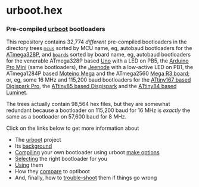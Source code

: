 # urboot.hex
### Pre-compiled [urboot](https://github.com/stefanrueger/urboot/) bootloaders

This repository contains 32,774 *different* pre-compiled bootloaders in the directory trees
[`mcus`](https://github.com/stefanrueger/urboot.hex/tree/main/mcus/) sorted by MCU name, eg,
autobaud bootloaders for the
[ATmega328P](https://github.com/stefanrueger/urboot.hex/blob/main/mcus/atmega328p/autobaud/README.md), and
[`boards`](https://github.com/stefanrueger/urboot.hex/tree/main/mcus/) sorted by board name, eg,
autobaud bootloaders for the venerable ATmega328P based
[Uno](https://github.com/stefanrueger/urboot.hex/blob/main/boards/uno/autobaud/README.md)
with a LED on PB5, the [Arduino Pro
Mini](https://github.com/stefanrueger/urboot.hex/tree/main/boards/promini/autobaud/README.md)
(same bootloaders), the
[Jeenode](https://github.com/stefanrueger/urboot.hex/tree/main/boards/jeenode/autobaud/README.md)
with a low-active LED on PB1, the ATmega1284P based [Moteino
Mega](https://github.com/stefanrueger/urboot.hex/tree/main/boards/moteinomega/autobaud/README.md)
and the ATmega2560 [Mega R3
board](https://github.com/stefanrueger/urboot.hex/tree/main/boards/mega-r3/autobaud/README.md);
or, eg, some 16 MHz and 115,200 baud bootloaders for the [ATtiny167 based Digispark
Pro](https://github.com/stefanrueger/urboot.hex/tree/main/boards/digispark-pro/fcpu_16mhz/115200_bps/README.md),
the [ATtiny85 based
Disgispark](https://github.com/stefanrueger/urboot.hex/tree/main/boards/digispark/fcpu_16mhz/115200_bps/README.md)
and the [ATtiny84 based
Luminet](https://github.com/stefanrueger/urboot.hex/tree/main/boards/luminet/fcpu_16mhz/115200_bps/README.md).

The trees actually contain 98,564 hex files, but they are somewhat
redundant because a bootloader on 115,200 baud for 16 MHz is *exactly* the
same as a bootloader on 57,600 baud for 8 MHz.

Click on the links below to get more information about 
 - The [urboot](https://github.com/stefanrueger/urboot/) project
 - Its [background](https://github.com/stefanrueger/urboot/blob/main/docs/background.md)
 - [Compiling](https://github.com/stefanrueger/urboot/blob/main/README.md#compiling) your own bootloader using urboot [make options](https://github.com/stefanrueger/urboot/blob/main/docs/makeoptions.md)
 - [Selecting](https://github.com/stefanrueger/urboot/blob/main/docs/howtoselect.md) the right bootloader for you
 - [Using](https://github.com/stefanrueger/urboot/blob/main/README.md#usage) them
 - How they [compare](https://github.com/stefanrueger/urboot/blob/main/README.md#comparison) to optiboot
 - And, finally, how to [trouble-shoot](https://github.com/stefanrueger/urboot/blob/main/README.md#trouble-shooting) them if things go wrong
